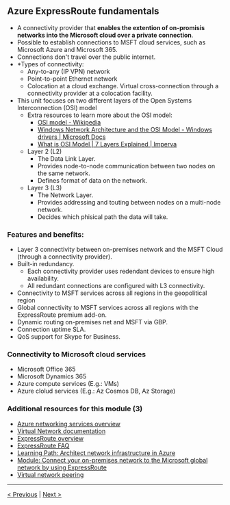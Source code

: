 ## Azure ExpressRoute fundamentals

- A connectivity provider that **enables the extention of on-promisis networks into the Microsoft cloud over a private connection**.
- Possible to establish connections to MSFT cloud services, such as Microsoft Azure and Microsoft 365.
- Connections don't travel over the public internet.
- *Types of connectivity:
    - Any-to-any (IP VPN) network
    - Point-to-point Ethernet network
    - Colocation at a cloud exchange. Virtual cross-connection through a connectivity provider at a colocation facility.
- This unit focuses on two different layers of the Open Systems Interconnection (OSI) model
  - Extra resources to learn more about the OSI model:
    - [OSI model - Wikipedia](https://en.wikipedia.org/wiki/OSI_model)
    - [Windows Network Architecture and the OSI Model - Windows drivers | Microsoft Docs](https://docs.microsoft.com/en-us/windows-hardware/drivers/network/windows-network-architecture-and-the-osi-model)
    - [What is OSI Model | 7 Layers Explained | Imperva](https://www.imperva.com/learn/application-security/osi-model/)
  - Layer 2 (L2)
    - The Data Link Layer.
    - Provides node-to-node communication between two nodes on the same network.
    - Defines format of data on the network.
  - Layer 3 (L3)
    - The Network Layer.
    - Provides addressing and touting between nodes on a multi-node network.
    - Decides which phisical path the data will take.

### Features and benefits:

  - Layer 3 connectivity between on-premises network and the MSFT Cloud (through a connectivity provider).
  - Built-in redundancy.
      - Each connectivity provider uses redendant devices to ensure high availability.
    - All redundant connections are configured with L3 connectivity.
  - Connectivity to MSFT services across all regions in the geopolitical region
  - Global connectivity to MSFT services across all regions with the ExpressRoute premium add-on.
  - Dynamic routing on-premises net and MSFT via GBP.
  - Connection uptime SLA.
  - QoS support for Skype for Business.

### Connectivity to Microsoft cloud services

- Microsoft Office 365
- Microsoft Dynamics 365
- Azure compute services (E.g.: VMs)
- Azure clolud services (E.g.: Az Cosmos DB, Az Storage)

### Additional resources for this module (3)

- [Azure networking services overview ](https://docs.microsoft.com/en-us/azure/networking/networking-overview)
- [Virtual Network documentation ](https://docs.microsoft.com/en-us/azure/virtual-network/)
- [ExpressRoute overview ](https://docs.microsoft.com/en-us/azure/expressroute/)
- [ExpressRoute FAQ ](https://docs.microsoft.com/en-us/azure/expressroute/expressroute-faqs)
- [Learning Path: Architect network infrastructure in Azure ](https://docs.microsoft.com/en-us/learn/paths/architect-network-infrastructure/)
- [Module: Connect your on-premises network to the Microsoft global network by using ExpressRoute ](https://docs.microsoft.com/en-us/learn/modules/connect-on-premises-network-with-expressroute/)
- [Virtual network peering ](https://docs.microsoft.com/en-us/azure/virtual-network/virtual-network-peering-overview)

---

[< Previous](2.4_explore-azure-networking-services_vpn-gateway_fundamentals.md) | [Next >](2.6_describe-core-azure-services_storage-services.md)
